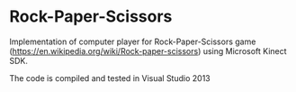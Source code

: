 # Rock-Paper-Scissors

Implementation of computer player for Rock-Paper-Scissors game (https://en.wikipedia.org/wiki/Rock-paper-scissors) using Microsoft Kinect SDK.

The code is compiled and tested in Visual Studio 2013
